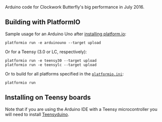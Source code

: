 Arduino code for Clockwork Butterfly's big performance in July 2016.

## Building with PlatformIO

Sample usage for an Arduino Uno after
[installing platform.io](http://docs.platformio.org/en/latest/installation.html):
```
platformio run -e arduinouno --target upload
```

Or for a Teensy (3.0 or LC, respectively):
```
platformio run -e teensy30 --target upload
platformio run -e teensylc --target upload
```

Or to build for all platforms specified in the [`platformio.ini`](platformio.ini):
```
platformio run
```

## Installing on Teensy boards

Note that if you are using the Arduino IDE with a Teensy microcontroller you will need to install
[Teensyduino](https://www.pjrc.com/teensy/td_download.html).
